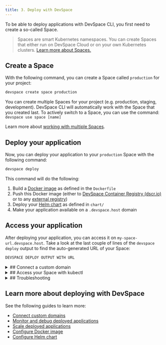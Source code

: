 ```yaml
---
title: 3. Deploy with DevSpace
---
```


To be able to deploy applications with DevSpace CLI, you first need to create a so-called Space.
> Spaces are smart Kubernetes namespaces. You can create Spaces that either run on DevSpace Cloud or on your own Kubernetes clusters. [Learn more about Spaces.](../spaces/what-are-spaces)

## Create a Space
With the following command, you can create a Space called `production` for your project:
```bash
devspace create space production
```
You can create multiple Spaces for your project (e.g. production, staging, development). DevSpace CLI will automatically work with the Space that you created last. To actively switch to a Space, you can use the command: `devspace use space [name]`

Learn more about [working with multiple Spaces](../spaces/switch-spaces).

## Deploy your application
Now, you can deploy your application to your `production` Space with the following command:
```bash
devspace deploy
```
This command will do the following:
1. Build a [Docker image](../deployment/images) as defined in the `Dockerfile`
2. Push this Docker image (either to [DevSpace Container Registry (dscr.io)](../images/internal-registry) or to any [external registry](../images/external-registry))
3. Deploy your [Helm chart](../charts/what-are-helm-charts) as defined in `chart/`
4. Make your application available on a `.devspace.host` domain

## Access your application
After deploying your application, you can access it on `my-space-url.devspace.host`. Take a look at the last couple of lines of the `devspace deploy` output to find the auto-generated URL of your Space:
```bash
DEVSPACE DEPLOY OUTPUT WITH URL
```

<details>
<summary>
## Connect a custom domain
</summary>
1. Go to: [https://app.devspace.cloud/spaces](https://app.devspace.cloud/spaces)
2. Open the tab "Network" for the Space you want to connect the domain for
3. Connect a domain as explained in the UI
</details>

<details>
<summary>
## Access your Space with kubectl
</summary>
Spaces can be used very much like any regular Kubernetes namespace. Therefore, you can run any `kubectl` command within your Space. This lets you manually access, debug or modify Kubernetes resources.

<details>
<summary>
### Install kubectl
</summary>

</details>

### Useful kubectl commands
Here is a list of common kubectl commands:

#### View all pods (group of containers) in your Space
```bash
kubectl get pods
```

> Pods are groups of containers that share a network stack. [Learn more about pods](../kubernetes/pods)

#### View all services in your Space
```bash
kubectl get services
```
</details>

<details>
<summary>
## Troubleshooting
</summary>
If you get an HTTP error when accessing your Space, the following guides can help you solve the most common issues:

### 404 Not Found

### 500 Internal Server Error

### 502 Bad Gateway

### 503 Service Unavailable

### 504 Gateway Timeout

</details>


## Learn more about deploying with DevSpace
See the following guides to learn more:
- [Connect custom domains](../deployment/domains)
- [Monitor and debug deployed applications](../debugging/overview)
- [Scale deployed applications](../deployment/scaling)
- [Configure Docker image](../deployment/images)
- [Configure Helm chart](../deployment/charts)
